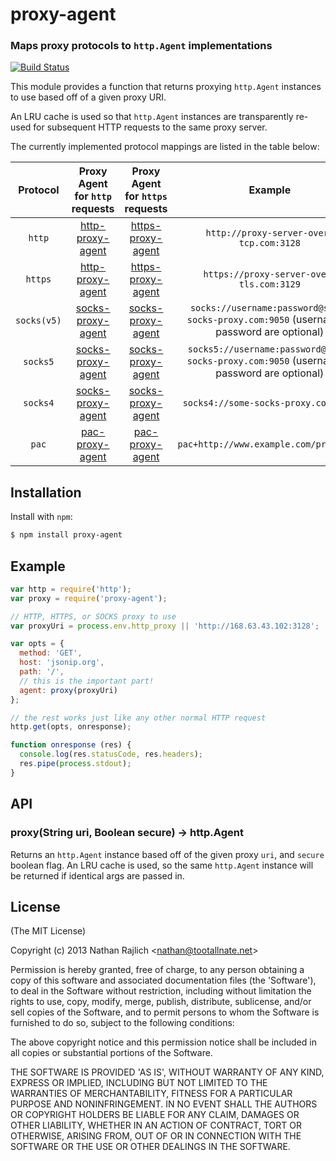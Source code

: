 proxy-agent
===========
### Maps proxy protocols to `http.Agent` implementations
[![Build Status](https://travis-ci.org/TooTallNate/node-proxy-agent.svg?branch=master)](https://travis-ci.org/TooTallNate/node-proxy-agent)

This module provides a function that returns proxying `http.Agent` instances to
use based off of a given proxy URI.

An LRU cache is used so that `http.Agent` instances are transparently re-used for
subsequent HTTP requests to the same proxy server.

The currently implemented protocol mappings are listed in the table below:


| Protocol   | Proxy Agent for `http` requests | Proxy Agent for `https` requests | Example
|:----------:|:-------------------------------:|:--------------------------------:|:--------:
| `http`     | [http-proxy-agent][]            | [https-proxy-agent][]            | `http://proxy-server-over-tcp.com:3128`
| `https`    | [http-proxy-agent][]            | [https-proxy-agent][]            | `https://proxy-server-over-tls.com:3129`
| `socks(v5)`| [socks-proxy-agent][]           | [socks-proxy-agent][]            | `socks://username:password@some-socks-proxy.com:9050` (username & password are optional)
| `socks5`   | [socks-proxy-agent][]           | [socks-proxy-agent][]            | `socks5://username:password@some-socks-proxy.com:9050` (username & password are optional)
| `socks4`   | [socks-proxy-agent][]           | [socks-proxy-agent][]            | `socks4://some-socks-proxy.com:9050`
| `pac`      | [pac-proxy-agent][]             | [pac-proxy-agent][]              | `pac+http://www.example.com/proxy.pac`


Installation
------------

Install with `npm`:

``` bash
$ npm install proxy-agent
```


Example
-------

``` js
var http = require('http');
var proxy = require('proxy-agent');

// HTTP, HTTPS, or SOCKS proxy to use
var proxyUri = process.env.http_proxy || 'http://168.63.43.102:3128';

var opts = {
  method: 'GET',
  host: 'jsonip.org',
  path: '/',
  // this is the important part!
  agent: proxy(proxyUri)
};

// the rest works just like any other normal HTTP request
http.get(opts, onresponse);

function onresponse (res) {
  console.log(res.statusCode, res.headers);
  res.pipe(process.stdout);
}
```


API
---

### proxy(String uri, Boolean secure) → http.Agent

Returns an `http.Agent` instance based off of the given proxy `uri`, and `secure`
boolean flag. An LRU cache is used, so the same `http.Agent` instance will be
returned if identical args are passed in.


License
-------

(The MIT License)

Copyright (c) 2013 Nathan Rajlich &lt;nathan@tootallnate.net&gt;

Permission is hereby granted, free of charge, to any person obtaining
a copy of this software and associated documentation files (the
'Software'), to deal in the Software without restriction, including
without limitation the rights to use, copy, modify, merge, publish,
distribute, sublicense, and/or sell copies of the Software, and to
permit persons to whom the Software is furnished to do so, subject to
the following conditions:

The above copyright notice and this permission notice shall be
included in all copies or substantial portions of the Software.

THE SOFTWARE IS PROVIDED 'AS IS', WITHOUT WARRANTY OF ANY KIND,
EXPRESS OR IMPLIED, INCLUDING BUT NOT LIMITED TO THE WARRANTIES OF
MERCHANTABILITY, FITNESS FOR A PARTICULAR PURPOSE AND NONINFRINGEMENT.
IN NO EVENT SHALL THE AUTHORS OR COPYRIGHT HOLDERS BE LIABLE FOR ANY
CLAIM, DAMAGES OR OTHER LIABILITY, WHETHER IN AN ACTION OF CONTRACT,
TORT OR OTHERWISE, ARISING FROM, OUT OF OR IN CONNECTION WITH THE
SOFTWARE OR THE USE OR OTHER DEALINGS IN THE SOFTWARE.


[http-proxy-agent]: https://github.com/TooTallNate/node-http-proxy-agent
[https-proxy-agent]: https://github.com/TooTallNate/node-https-proxy-agent
[socks-proxy-agent]: https://github.com/TooTallNate/node-socks-proxy-agent
[pac-proxy-agent]: https://github.com/TooTallNate/node-pac-proxy-agent
